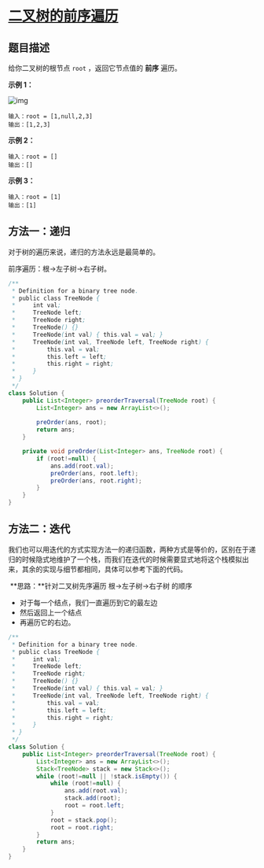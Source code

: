 # [二叉树的前序遍历](https://leetcode-cn.com/problems/binary-tree-preorder-traversal/)

## 题目描述

给你二叉树的根节点 `root` ，返回它节点值的 **前序** 遍历。

 **示例 1：**

![img](https://assets.leetcode.com/uploads/2020/09/15/inorder_1.jpg)

```
输入：root = [1,null,2,3]
输出：[1,2,3]
```

**示例 2：**

```
输入：root = []
输出：[]
```

**示例 3：**

```
输入：root = [1]
输出：[1]
```





## 方法一：递归

对于树的遍历来说，递归的方法永远是最简单的。

前序遍历：根->左子树->右子树。

```java
/**
 * Definition for a binary tree node.
 * public class TreeNode {
 *     int val;
 *     TreeNode left;
 *     TreeNode right;
 *     TreeNode() {}
 *     TreeNode(int val) { this.val = val; }
 *     TreeNode(int val, TreeNode left, TreeNode right) {
 *         this.val = val;
 *         this.left = left;
 *         this.right = right;
 *     }
 * }
 */
class Solution {
    public List<Integer> preorderTraversal(TreeNode root) {
        List<Integer> ans = new ArrayList<>();
        
        preOrder(ans, root);
        return ans;
    }

    private void preOrder(List<Integer> ans, TreeNode root) {
        if (root!=null) {
            ans.add(root.val);
            preOrder(ans, root.left);
            preOrder(ans, root.right);
        }
    }
}
```



## 方法二：迭代

​		我们也可以用迭代的方式实现方法一的递归函数，两种方式是等价的，区别在于递归的时候隐式地维护了一个栈，而我们在迭代的时候需要显式地将这个栈模拟出来，其余的实现与细节都相同，具体可以参考下面的代码。

​		**思路：**针对二叉树先序遍历 根->左子树->右子树 的顺序

- 对于每一个结点，我们一直遍历到它的最左边
- 然后返回上一个结点
- 再遍历它的右边。

```java
/**
 * Definition for a binary tree node.
 * public class TreeNode {
 *     int val;
 *     TreeNode left;
 *     TreeNode right;
 *     TreeNode() {}
 *     TreeNode(int val) { this.val = val; }
 *     TreeNode(int val, TreeNode left, TreeNode right) {
 *         this.val = val;
 *         this.left = left;
 *         this.right = right;
 *     }
 * }
 */
class Solution {
    public List<Integer> preorderTraversal(TreeNode root) {
        List<Integer> ans = new ArrayList<>();
        Stack<TreeNode> stack = new Stack<>();
        while (root!=null || !stack.isEmpty()) {
            while (root!=null) {
                ans.add(root.val);
                stack.add(root);
                root = root.left;
            }
            root = stack.pop();
            root = root.right;
        }
        return ans;
    }
}
```

